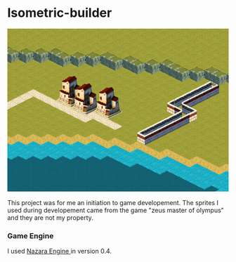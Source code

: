 # Isometric-builder

![Image](demo.png)

This project was for me an initiation to game developement. 
The sprites I used during developement came from the game "zeus master of olympus" and they are not my property.

### Game Engine

I used [Nazara Engine ](https://github.com/DigitalPulseSoftware/NazaraEngine) in version 0.4.
